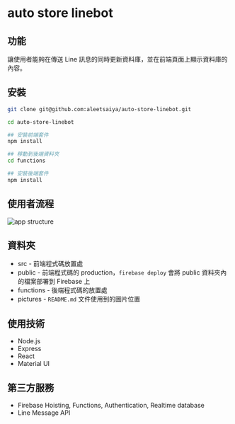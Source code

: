 # auto store linebot

## 功能
讓使用者能夠在傳送 Line 訊息的同時更新資料庫，並在前端頁面上顯示資料庫的內容。

## 安裝
```bash
git clone git@github.com:aleetsaiya/auto-store-linebot.git

cd auto-store-linebot

## 安裝前端套件
npm install

## 移動到後端資料夾
cd functions

## 安裝後端套件
npm install
```

## 使用者流程
![app structure]('./pictures/drawIO.jpg')

## 資料夾
+ src - 前端程式碼放置處
+ public - 前端程式碼的 production，`firebase deploy` 會將 public 資料夾內的檔案部署到 Firebase 上
+ functions - 後端程式碼的放置處
+ pictures - `README.md` 文件使用到的圖片位置

## 使用技術
+ Node.js
+ Express
+ React
+ Material UI

## 第三方服務
+ Firebase Hoisting, Functions, Authentication, Realtime database
+ Line Message API